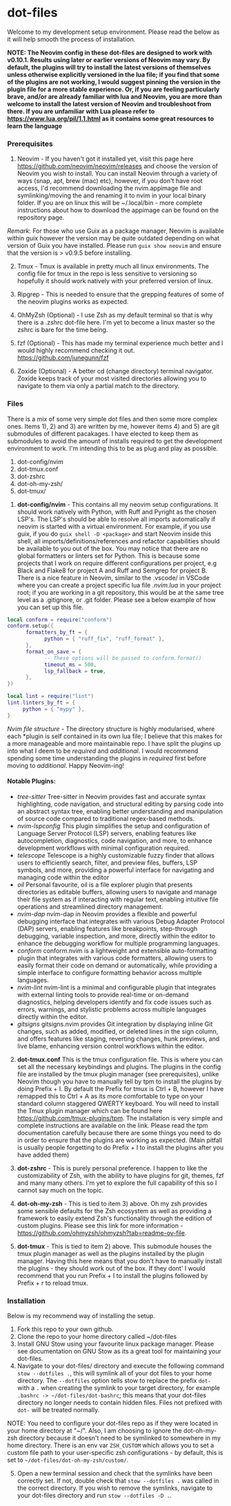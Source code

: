 # dot-files
Welcome to my development setup environment. Please read the below as it will help smooth the process of installation.

**NOTE: The Neovim config in these dot-files are designed to work with v0.10.1. Results using later or earlier versions of Neovim may vary. By default, the plugins will try to install the latest versions of themselves unless otherwise explicitly versioned in the lua file; if you find that some of the plugins are not working, I would suggest pinning the version in the plugin file for a more stable experience. Or, if you are feeling particularly brave, and/or are already familiar with lua and Neovim, you are more than welcome to install the latest version of Neovim and troubleshoot from there. If you are unfamiliar with Lua please refer to https://www.lua.org/pil/1.1.html as it contains some great resources to learn the language**

### Prerequisites
1. Neovim - If you haven't got it installed yet, visit this page here https://github.com/neovim/neovim/releases and choose the version of Neovim you wish to install. You can install Neovim through a variety of ways (snap, apt, brew (mac) etc), however, if you don't have root access, I'd recommend downloading the nvim.appimage file and symlinking/moving the and renaming it to nvim in your local binary folder. If you are on linux this will be ~/.local/bin - more complete instructions about how to download the appimage can be found on the repository page.

*Remark*: For those who use Guix as a package manager, Neovim is available within guix however the version may be quite outdated depending on what version of Guix you have installed. Please run ```guix show neovim``` and ensure that the version is > v0.9.5 before installing.

2. Tmux - Tmux is available in pretty much all linux environments. The config file for tmux in the repo is less sensitive to versioning so hopefully it should work natively with your preferred version of linux. 

3. Ripgrep - This is needed to ensure that the grepping features of some of the neovim plugins works as expected.
   
4. OhMyZsh (Optional) - I use Zsh as my default terminal so that is why there is a .zshrc dot-file here. I'm yet to become a linux master so the zshrc is bare for the time being.
   
5. fzf (Optional) - This has made my terminal experience much better and I would highly recommend checking it out. https://github.com/junegunn/fzf

6. Zoxide (Optional) - A better cd (change directory) terminal navigator. Zoxide keeps track of your most visited directories allowing you to navigate to them via only a partial match to the directory.

### Files

There is a mix of some very simple dot files and then some more complex ones. Items 1), 2) and 3) are written by me, however items 4) and 5) are git submodules of different pacakages. I have elected to keep them as submodules to avoid the amount of installs required to get the development environment to work. I'm intending this to be as plug and play as possible.

1. dot-config/nvim
2. dot-tmux.conf
3. dot-zshrc
4. dot-oh-my-zsh/
5. dot-tmux/

1) **dot-config/nvim** - This contains all my neovim setup configurations. It should work natively with Python, with Ruff and Pyright as the chosen LSP's. The LSP's should be able to resolve all imports automatically if neovim is started with a virtual environment. For example, if you use guix, if you do ```guix shell -D <package>``` and start Neovim inside this shell, all imports/definitions/references and refactor capabilities should be available to you out of the box. You may notice that there are no global formatters or linters set for Python. This is because some projects that I work on require different configurations per project, e.g Black and Flake8 for project A and Ruff and Semgrep for project B. There is a nice feature in Neovim, similar to the .vscode/ in VSCode where you can create a project specific lua file *.nvim.lua* in your project root; if you are working in a git repository, this would be at the same tree level as a .gitignore, or .git folder. Please see a below example of how you can set up this file.
~~~lua
local conform = require("conform")
conform.setup({
      formatters_by_ft = {
            python = { "ruff_fix", "ruff_format" },
      },
      format_on_save = {
            -- These options will be passed to conform.format()
            timeout_ms = 500,
            lsp_fallback = true,
      },
})

local lint = require("lint")
lint.linters_by_ft = {
     python = { "mypy" },
}
~~~
*Nvim file structure* - The directory structure is highly modularised, where each *plugin is self contained in its own lua file; I believe that this makes for a more manageable and more maintainable repo. I have split the plugins up into what I deem to be *required* and *additional*. I would recommend spending some time understanding the plugins in *required* first before moving to *additional*. Happy Neovim-ing!

#### Notable Plugins:

- *tree-sitter* 
Tree-sitter in Neovim provides fast and accurate syntax highlighting, code navigation, and structural editing by parsing code into an abstract syntax tree, enabling better understanding and manipulation of source code compared to traditional regex-based methods.
- *nvim-lspconfig*
This plugin simplifies the setup and configuration of Language Server Protocol (LSP) servers, enabling features like autocompletion, diagnostics, code navigation, and more, to enhance development workflows with minimal configuration required.
- *telescope*
Telescope is a highly customizable fuzzy finder that allows users to efficiently search, filter, and preview files, buffers, LSP symbols, and more, providing a powerful interface for navigating and managing code within the editor
- *oil*
Personal favourite, oil is a file explorer plugin that presents directories as editable buffers, allowing users to navigate and manage their file system as if interacting with regular text, enabling intuitive file operations and streamlined directory management.
- *nvim-dap*
nvim-dap in Neovim provides a flexible and powerful debugging interface that integrates with various Debug Adapter Protocol (DAP) servers, enabling features like breakpoints, step-through debugging, variable inspection, and more, directly within the editor to enhance the debugging workflow for multiple programming languages.
- *conform*
conform.nvim is a lightweight and extensible auto-formatting plugin that integrates with various code formatters, allowing users to easily format their code on demand or automatically, while providing a simple interface to configure formatting behavior across multiple languages.
- *nvim-lint*
nvim-lint is a minimal and configurable plugin that integrates with external linting tools to provide real-time or on-demand diagnostics, helping developers identify and fix code issues such as errors, warnings, and stylistic problems across multiple languages directly within the editor.
- *gitsigns*
gitsigns.nvim provides Git integration by displaying inline Git changes, such as added, modified, or deleted lines in the sign column, and offers features like staging, reverting changes, hunk previews, and live blame, enhancing version control workflows within the editor.

2) **dot-tmux.conf** This is the tmux configuration file. This is where you can set all the necessary keybindings and plugins. The plugins in the config file are installed by the tmux plugin manager (see prerequisites), unlike Neovim though you have to manually tell by tpm to install the plugins by doing Prefix + I. By default the Prefix for tmux is Ctrl + B, however I have remapped this to Ctrl + A as its more comfortable to type on your standard column staggered QWERTY keyboard. You will need to install the Tmux plugin manager which can be found here https://github.com/tmux-plugins/tpm. The installation is very simple and complete instructions are available on the link. Please read the tpm documentation carefully because there are some things you need to do in order to ensure that the plugins are working as expected. (Main pitfall is usually people forgetting to do Prefix + I to install the plugins after you have added them)

3) **dot-zshrc** - This is purely personal preference. I happen to like the customizability of Zsh, with the ability to have plugins for git, themes, fzf and many many others. I'm yet to explore the full capability of this so I cannot say much on the topic.

4) **dot-oh-my-zsh** - This is tied to item 3) above. Oh my zsh provides some sensible defaults for the Zsh ecosystem as well as providing a framework to easily extend Zsh's functionality through the edition of custom plugins. Please see this link for more information - https://github.com/ohmyzsh/ohmyzsh?tab=readme-ov-file.

5) **dot-tmux** - This is tied to item 2) above. This submodule houses the tmux plugin manager as well as the plugins installed by the plugin manager. Having this here means that you don't have to manually install the plugins - they should work out of the box. If they dont' I would recommend that you run Prefix + I to install the plugins followed by Prefix + r to reload tmux.

### Installation 
Below is my recommend way of installing the setup.
1. Fork this repo to your own github.
2. Clone the repo to your home directory called ~/dot-files
3. Install GNU Stow using your favourite linux package manager. Please see documentation on GNU Stow as its a great tool for maintaining your dot-files.
4. Navigate to your dot-files/ directory and execute the following command ```stow --dotfiles .```, this will symlink all of your dot files to your home directory. The ```--dotfiles``` option tells stow to replace the prefix ```dot-``` with a ```.``` when creating the symlink to your target directory, for example ```.bashrc -> ~/dot-files/dot-bashrc```; this means that your dot-files directory no longer needs to contain hidden files. Files not prefixed with ```dot-``` will be treated normally. 

NOTE: You need to configure your dot-files repo as if they were located in your home directory at "~/". Also, I am choosing to ignore the dot-oh-my-zsh directory because it doesn't need to be symlinked to somewhere in my home directory. There is an env var ```ZSH_CUSTOM``` which allows you to set a custom file path to your user-specific zsh configurations - by default, this is set to ```~/dot-files/dot-oh-my-zsh/custom/```.

5. Open a new terminal session and check that the symlinks have been correctly set. If not, double check that ```stow --dotfiles .``` was called in the correct directory. If you wish to remove the symlinks, navigate to your dot-files directory and run ```stow --dotfiles -D .```.

